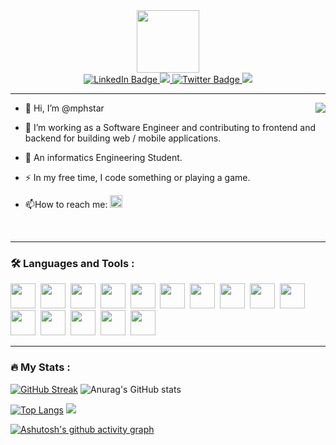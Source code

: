 
<div id="header" align="center">
  <img src="https://media.giphy.com/media/M9gbBd9nbDrOTu1Mqx/giphy.gif" width="100"/>
</div>

<div id="badges" align="center">
  <a href="https://youtube.com/mphstar">
    <img src="https://img.shields.io/badge/YouTube-FF0000?style=for-the-badge&logo=youtube&logoColor=white" alt="LinkedIn Badge"/>
  </a>
  <a href="https://github.com/mphstar">
    <img src="https://img.shields.io/github/followers/mphstar?color=black&label=Follow&logo=github&logoColor=white&style=for-the-badge" />
  </a>
  <a href="https://www.instagram.com/mphstar._/">
    <img src="https://img.shields.io/badge/Instagram-E4405F?style=for-the-badge&logo=instagram&logoColor=white" alt="Twitter Badge"/>
  </a>
  <a href="https://mphstar.tech">
    <img src="https://img.shields.io/badge/website-000000?style=for-the-badge&logo=About.me&logoColor=white" />
  </a>
</div>

---

<div align="center">
<img src="https://64.media.tumblr.com/e1f1c97123ae217eb731500e502e0083/tumblr_n9dxcikmIU1qc9zfzo7_r1_250.gif" align="right">
</div>


- 👋 Hi, I’m @mphstar

- :telescope: I’m working as a Software Engineer and contributing to frontend and backend for building web / mobile applications.

- :seedling: An informatics Engineering Student.

- :zap: In my free time, I code something or playing a game.

- :mailbox:How to reach me: <a href="https://wa.me/62895393933040"><img height="20" src="https://img.shields.io/badge/WhatsApp-25D366?style=for-the-badge&logo=whatsapp&logoColor=white" /></a>

<br />

---
### :hammer_and_wrench: Languages and Tools :
<div>
  <img width="40" height="40" src="https://cdn.jsdelivr.net/gh/devicons/devicon/icons/aftereffects/aftereffects-original.svg" />&nbsp
  <img width="40" height="40" src="https://cdn.jsdelivr.net/gh/devicons/devicon/icons/vscode/vscode-original.svg" />&nbsp
  <img width="40" height="40" src="https://cdn.jsdelivr.net/gh/devicons/devicon/icons/mysql/mysql-original-wordmark.svg" />&nbsp
  <img width="40" height="40" src="https://cdn.jsdelivr.net/gh/devicons/devicon/icons/laravel/laravel-plain-wordmark.svg" />&nbsp
  <img width="40" height="40" src="https://cdn.jsdelivr.net/gh/devicons/devicon/icons/tailwindcss/tailwindcss-plain.svg" />&nbsp
  <img width="40" height="40" src="https://cdn.jsdelivr.net/gh/devicons/devicon/icons/react/react-original.svg" />&nbsp
  <img width="40" height="40" src="https://cdn.jsdelivr.net/gh/devicons/devicon/icons/nextjs/nextjs-original.svg" />&nbsp
  <img width="40" height="40" src="https://cdn.jsdelivr.net/gh/devicons/devicon/icons/github/github-original.svg" />&nbsp
  <img width="40" height="40" src="https://cdn.jsdelivr.net/gh/devicons/devicon/icons/git/git-original.svg" />&nbsp
  <img width="40" height="40" src="https://cdn.jsdelivr.net/gh/devicons/devicon/icons/typescript/typescript-plain.svg" />&nbsp
  <img width="40" height="40" src="https://cdn.jsdelivr.net/gh/devicons/devicon/icons/figma/figma-original.svg" />&nbsp
  <img width="40" height="40" src="https://cdn.jsdelivr.net/gh/devicons/devicon/icons/linux/linux-original.svg" />&nbsp
  <img width="40" height="40" src="https://cdn.jsdelivr.net/gh/devicons/devicon/icons/apache/apache-original.svg" />&nbsp
  <img width="40" height="40" src="https://cdn.jsdelivr.net/gh/devicons/devicon/icons/androidstudio/androidstudio-original.svg" />&nbsp
  <img width="40" height="40" src="https://cdn.jsdelivr.net/gh/devicons/devicon/icons/flutter/flutter-original.svg" />&nbsp
</div>

---

### :fire: My Stats :
[![GitHub Streak](http://github-readme-streak-stats.herokuapp.com?user=mphstar&theme=dracula)](https://mphstar.tech)
![Anurag's GitHub stats](https://github-readme-stats.vercel.app/api?username=mphstar&show_icons=true&theme=radical)


[![Top Langs](https://github-readme-stats.vercel.app/api/top-langs/?username=mphstar&layout=compact&theme=vision-friendly-dark)](https://mphstar.tech)
<a href="https://mphstar.tech/" >
   <img src="https://lanyard.kyrie25.me/api/667270803896926208?waveColor=8B8BFA&waveSpotifyColor=B48EF7&gradient=7E37F9-B48EF7-E568C4"  />
</a>


[![Ashutosh's github activity graph](https://github-readme-activity-graph.cyclic.app/graph?username=mphstar&bg_color=121212&color=ffffff&line=cccccc&point=4a51b5&area=true&hide_border=true)](https://mphstar.tech)
